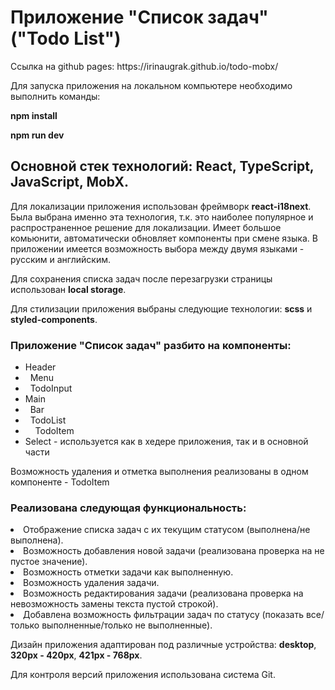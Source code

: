 <h1> Приложение "Список задач" ("Todo List")</h1>
<p>Ссылка на github pages: https://irinaugrak.github.io/todo-mobx/</p>
<p>Для запуска приложения на локальном компьютере необходимо выполнить команды:</p>
<p><strong>npm install</strong></p>
<p><strong>npm run dev</strong></p>

<h2>Основной стек технологий: React, TypeScript, JavaScript, MobX. </h2>

<p>Для локализации приложения использован фреймворк <strong>react-i18next</strong>. Была выбрана именно эта технология, т.к. это наиболее популярное и распространенное решение для локализации. Имеет большое комьюнити, автоматически обновляет компоненты при смене языка. В приложении имеется возможность выбора между двумя языками - русским и английским.</p>

<p>Для сохранения списка задач после перезагрузки страницы использован <strong>local storage</strong>.</p>

<p>Для стилизации приложения выбраны следующие технологии: <strong>scss</strong> и <strong>styled-components</strong>.</p>

<h3>Приложение <strong>"Список задач"</strong> разбито на компоненты:</h3>
<ul>
  <li>Header</li>
  <li>&nbsp;&nbsp;Menu</li>
  <li>&nbsp;&nbsp;TodoInput</li>
  <li>Main</li>
  <li>&nbsp;&nbsp;Bar</li>
  <li>&nbsp;&nbsp;TodoList</li>
  <li>&nbsp;&nbsp;&nbsp;&nbsp;TodoItem</li>
  <li>Select - используется как в хедере приложения, так и в основной части</li>
</ul>

<p>Возможность удаления и отметка выполнения реализованы в одном компоненте - TodoItem</p>

<h3>Реализована следующая функциональность:</h3>

<li>Отображение списка задач с их текущим статусом (выполнена/не выполнена).</li>
<li>Возможность добавления новой задачи (реализована проверка на не пустое значение).</li>
<li>Возможность отметки задачи как выполненную.</li>
<li>Возможность удаления задачи.</li>
<li>Возможность редактирования задачи (реализована проверка на невозможность замены текста пустой строкой).</li>
<li>Добавлена возможность фильтрации задач по статусу (показать все/только выполненные/только не выполненные).</li>
<p></p>
<p>Дизайн приложения адаптирован под различные устройства: <strong>desktop</strong>, <strong>320px - 420px</strong>, <strong>421px - 768px</strong>.</p>

<p>Для контроля версий приложения использована система Git.</p>

